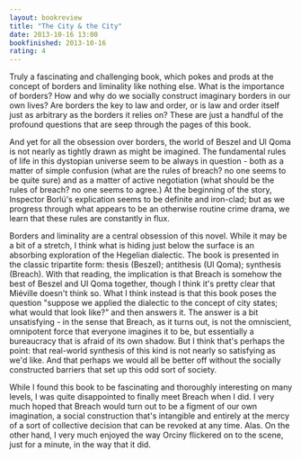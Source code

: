 ```yaml
---
layout: bookreview
title: "The City & the City"
date: 2013-10-16 13:00
bookfinished: 2013-10-16
rating: 4
---
```


Truly a fascinating and challenging book, which pokes and prods at the concept of borders and liminality like nothing else.  What is the importance of borders?  How and why do we socially construct imaginary borders in our own lives?  Are borders the key to law and order, or is law and order itself just as arbitrary as the borders it relies on?  These are just a handful of the profound questions that are seep through the pages of this book.



And yet for all the obsession over borders, the world of Beszel and Ul Qoma is not nearly as tightly drawn as might be imagined.  The fundamental rules of life in this dystopian universe seem to be always in question - both as a matter of simple confusion (what are the rules of breach? no one seems to be quite sure) and as a matter of active negotiation (what should be the rules of breach? no one seems to agree.)  At the beginning of the story, Inspector Borlú's explication seems to be definite and iron-clad; but as we progress through what appears to be an otherwise routine crime drama, we learn that these rules are constantly in flux.



Borders and liminality are a central obsession of this novel. While it may be a bit of a stretch, I think what is hiding just below the surface is an absorbing exploration of the Hegelian dialectic. The book is presented in the classic tripartite form: thesis (Beszel); antithesis (Ul Qoma); synthesis (Breach). With that reading, the implication is that Breach is somehow the best of Beszel and Ul Qoma together, though I think it's pretty clear that Miéville doesn't think so.  What I think instead is that this book poses the question "suppose we applied the dialectic to the concept of city states; what would that look like?" and then answers it. The answer is a bit unsatisfying - in the sense that Breach, as it turns out, is not the omniscient, omnipotent force that everyone imagines it to be, but essentially a bureaucracy that is afraid of its own shadow. But I think that's perhaps the point: that real-world synthesis of this kind is not nearly so satisfying as we'd like. And that perhaps we would all be better off without the socially constructed barriers that set up this odd sort of society.



While I found this book to be fascinating and thoroughly interesting on many levels, I was quite disappointed to finally meet Breach when I did. I very much hoped that Breach would turn out to be a figment of our own imagination, a social construction that's intangible and entirely at the mercy of a sort of collective decision that can be revoked at any time. Alas. On the other hand, I very much enjoyed the way Orciny flickered on to the scene, just for a minute, in the way that it did.